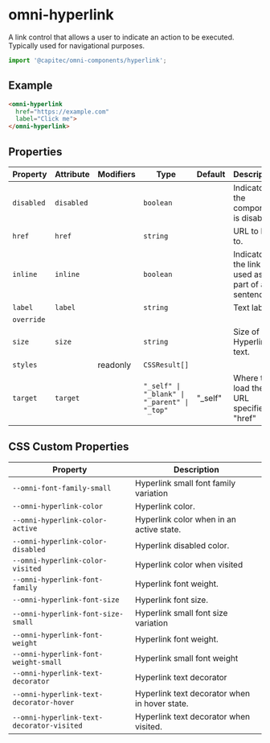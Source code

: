 # omni-hyperlink

A link control that allows a user to indicate an action to be executed. Typically used for navigational purposes.

```js 
import '@capitec/omni-components/hyperlink'; 
```

## Example

```html
<omni-hyperlink   href="https://example.com"  label="Click me"></omni-hyperlink>
```

## Properties

| Property   | Attribute  | Modifiers | Type                                         | Default | Description                                      |
|------------|------------|-----------|----------------------------------------------|---------|--------------------------------------------------|
| `disabled` | `disabled` |           | `boolean`                                    |         | Indicator if the component is disabled.          |
| `href`     | `href`     |           | `string`                                     |         | URL to link to.                                  |
| `inline`   | `inline`   |           | `boolean`                                    |         | Indicator if the link is used as part of a sentence. |
| `label`    | `label`    |           | `string`                                     |         | Text label.                                      |
| `override` |            |           |                                              |         |                                                  |
| `size`     | `size`     |           | `string`                                     |         | Size of the Hyperlink text.                      |
| `styles`   |            | readonly  | `CSSResult[]`                                |         |                                                  |
| `target`   | `target`   |           | `"_self" \| "_blank" \| "_parent" \| "_top"` | "_self" | Where to load the URL specified in "href"        |

## CSS Custom Properties

| Property                                  | Description                                   |
|-------------------------------------------|-----------------------------------------------|
| `--omni-font-family-small`                | Hyperlink small font family variation         |
| `--omni-hyperlink-color`                  | Hyperlink color.                              |
| `--omni-hyperlink-color-active`           | Hyperlink color when in an active state.      |
| `--omni-hyperlink-color-disabled`         | Hyperlink disabled color.                     |
| `--omni-hyperlink-color-visited`          | Hyperlink color when visited                  |
| `--omni-hyperlink-font-family`            | Hyperlink font weight.                        |
| `--omni-hyperlink-font-size`              | Hyperlink font size.                          |
| `--omni-hyperlink-font-size-small`        | Hyperlink small font size variation           |
| `--omni-hyperlink-font-weight`            | Hyperlink font weight.                        |
| `--omni-hyperlink-font-weight-small`      | Hyperlink small font weight                   |
| `--omni-hyperlink-text-decorator`         | Hyperlink text decorator                      |
| `--omni-hyperlink-text-decorator-hover`   | Hyperlink text decorator when in hover state. |
| `--omni-hyperlink-text-decorator-visited` | Hyperlink text decorator when visited.        |
